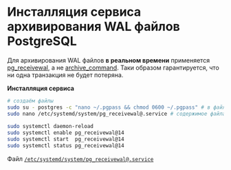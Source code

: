 # Инсталляция сервиса архивирования WAL файлов PostgreSQL

Для архивирования WAL файлов **в реальном времени** применяется [pg_receivewal](https://postgrespro.ru/docs/postgresql/14/app-pgreceivewal), а не [archive_command](https://postgrespro.ru/docs/postgresql/14/runtime-config-wal#GUC-ARCHIVE-COMMAND).
Таки образом гарантируется, что ни одна транзакция не будет потеряна.

**Инсталляция сервиса**

```bash
# создаём файлы
sudo su - postgres -c "nano ~/.pgpass && chmod 0600 ~/.pgpass" # в файле нужно сохранить пароль для пользователя bkp_replicator
sudo nano /etc/systemd/system/pg_receivewal@.service # содержимое файла см. ниже
 
sudo systemctl daemon-reload
sudo systemctl enable pg_receivewal@14
sudo systemctl start  pg_receivewal@14
sudo systemctl status pg_receivewal@14
```

Файл [`/etc/systemd/system/pg_receivewal@.service`](pg_receivewal@.service)
